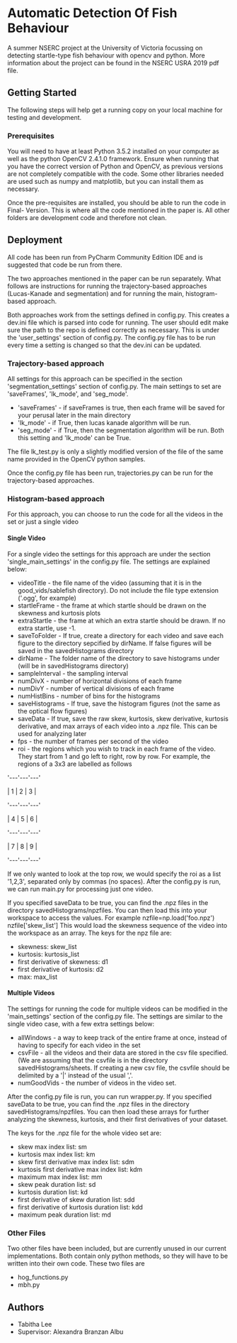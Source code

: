 # Automatic Detection Of Fish Behaviour

A summer NSERC project at the University of Victoria focussing on detecting startle-type fish behaviour with opencv and python. More information about the project can be found in the NSERC USRA 2019 pdf file.

## Getting Started
The following steps will help get a running copy on your local machine for testing and development.

### Prerequisites
You will need to have at least Python 3.5.2 installed on your computer as well as the python OpenCV 2.4.1.0 framework. Ensure when running that you have the correct version of Python and OpenCV, as previous versions are not completely compatible with the code. Some other libraries needed are used such as numpy and matplotlib, but you can install them as necessary.

Once the pre-requisites are installed, you should be able to run the code in Final- Version. This is where all the code mentioned in the paper is. All other folders are development code and therefore not clean.

## Deployment
All code has been run from PyCharm Community Edition IDE and is suggested that code be run from there.

The two approaches mentioned in the paper can be run separately. What follows are instructions for running the trajectory-based approaches (Lucas-Kanade and segmentation) and for running the main, histogram-based approach.

Both approaches work from the settings defined in config.py. This creates a dev.ini file which is parsed into code for running. The user should edit make sure the path to the repo is defined correctly as necessary. This is under the 'user_settings' section of config.py. The config.py file has to be run every time a setting is changed so that the dev.ini can be updated.

### Trajectory-based approach
All settings for this approach can be specified in the section 'segmentation_settings' section of config.py. The main settings to set are 'saveFrames', 'lk_mode', and 'seg_mode'.
* 'saveFrames' - if saveFrames is true, then each frame will be saved for your perusal later in the main directory
* 'lk_mode' - if True, then lucas kanade algorithm will be run.
* 'seg_mode' - if True, then the segmentation algorithm will be run. Both this setting and 'lk_mode' can be True.

The file lk_test.py is only a slightly modified version of the file of the same name provided in the OpenCV python samples.

Once the config.py file has been run, trajectories.py can be run for the trajectory-based approaches. 

### Histogram-based approach
For this approach, you can choose to run the code for all the videos in the set or just a single video

#### Single Video
For a single video the settings for this approach are under the section 'single_main_settings' in the config.py file. The settings are explained below:
* videoTitle - the file name of the video (assuming that it is in the good_vids/sablefish directory). Do not include the file type extension ('.ogg', for example)
* startleFrame - the frame at which startle should be drawn on the skewness and kurtosis plots
* extraStartle - the frame at which an extra startle should be drawn. If no extra startle, use -1.
* saveToFolder - If true, create a directory for each video and save each figure to the directory sepcified by dirName. If false figures will be saved in the savedHistograms directory
* dirName - The folder name of the directory to save histograms under (will be in savedHistograms directory)
* sampleInterval - the sampling interval
* numDivX - number of horizontal divisions of each frame
* numDivY - number of vertical divisions of each frame
* numHistBins - number of bins for the histograms
* saveHistograms - If true, save the histogram figures (not the same as the optical flow figures)
* saveData - If true, save the raw skew, kurtosis, skew derivative, kurtosis derivative, and max arrays of each video into a .npz file. This can be used for analyzing later
* fps - the number of frames per second of the video
* roi - the regions which you wish to track in each frame of the video. They start from 1 and go left to right, row by row. For example, the regions of a 3x3 are labelled as follows

'---'---'---'

| 1 | 2 | 3 |

'---'---'---'

| 4 | 5 | 6 |

'---'---'---'

| 7 | 8 | 9 |

'---'---'---'

If we only wanted to look at the top row, we would specify the roi as a list '1,2,3', separated only by commas (no spaces). 
After the config.py is run, we can run main.py for processing just one video.

If you specified saveData to be true, you can find the .npz files in the directory savedHistograms/npzfiles. You can then load this into your workspace to access the values. For example
nzfile=np.load('foo.npz')
nzfile['skew_list']
This would load the skewness sequence of the video into the workspace as an array. The keys for the npz file are:
* skewness: skew_list
* kurtosis: kurtosis_list
* first derivative of skewness: d1
* first derivative of kurtosis: d2
* max: max_list

#### Multiple Videos
The settings for running the code for multiple videos can be modified in the 'main_settings' section of the config.py file. The settings are similar to the single video case, with a few extra settings below:
* allWindows - a way to keep track of the entire frame at once, instead of having to specify for each video in the set
* csvFile - all the videos and their data are stored in the csv file specified. (We are assuming that the csvfile is in the directory savedHistograms/sheets. If creating a new csv file, the csvfile should be delimited by a '|' instead of the usual ','.
* numGoodVids - the number of videos in the video set.

After the config.py file is run, you can run wrapper.py. If you specified saveData to be true, you can find the .npz files in the directory savedHistograms/npzfiles. You can then load these arrays for further analyzing the skewness, kurtosis, and their first derivatives of your dataset.

The keys for the .npz file for the whole video set are:
* skew max index list: sm
* kurtosis max index list: km
* skew first derivative max index list: sdm
* kurtosis first derivative max index list: kdm
* maximum max index list: mm
* skew peak duration list: sd
* kurtosis duration list: kd
* first derivative of skew duration list: sdd
* first derivative of kurtosis duration list: kdd
* maximum peak duration list: md

### Other Files
Two other files have been included, but are currently unused in our current implementations. Both contain only python methods, so they will have to be written into their own code. These two files are 
* hog_functions.py
* mbh.py

## Authors
* Tabitha Lee
* Supervisor: Alexandra Branzan Albu



